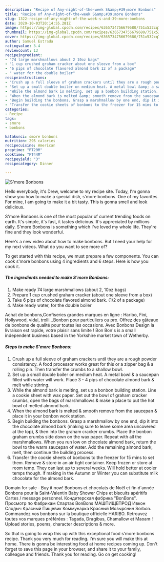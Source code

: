 ```yaml
---
description: "Recipe of Any-night-of-the-week S&amp;#39;more Bonbons"
title: "Recipe of Any-night-of-the-week S&amp;#39;more Bonbons"
slug: 1322-recipe-of-any-night-of-the-week-s-and-39-more-bonbons
date: 2020-10-03T20:14:55.281Z
image: https://img-global.cpcdn.com/recipes/6365734756679680/751x532cq70/smore-bonbons-recipe-main-photo.jpg
thumbnail: https://img-global.cpcdn.com/recipes/6365734756679680/751x532cq70/smore-bonbons-recipe-main-photo.jpg
cover: https://img-global.cpcdn.com/recipes/6365734756679680/751x532cq70/smore-bonbons-recipe-main-photo.jpg
author: Samuel Estrada
ratingvalue: 3.4
reviewcount: 13
recipeingredient:
- "74 large marshmallows about 2 10oz bags"
- "1 cup crushed graham cracker about one sleeve from a box"
- "6 pips of chocolate flavored almond bark 12 of a package"
- " water for the double boiler"
recipeinstructions:
- "Crush up a full sleeve of graham crackers until they are a rough powder consistency. A food processor works great for this or a zipper bag &amp; a rolling pin. Then transfer the crumbs to a shallow bowl."
- "Set up a small double boiler on medium heat. A metal bowl &amp; a saucepan filled with water will work. Place 3 - 4 pips of chocolate almond bark &amp; melt while stirring."
- "While the almond bark is melting, set up a bonbon building station. Line a cookie sheet with wax paper. Set out the bowl of graham cracker crumbs, open the bags of marshmallows &amp; make a place to put the hot bowl of melted almond bark."
- "When the almond bark is melted &amp; smooth remove from the saucepan &amp; place it in your bonbon work station."
- "Begin building the bonbons. Grasp a marshmallow by one end, dip it into the chocolate almond bark (making sure to leave some area uncovered at the top), &amp; then into the graham cracker crumbs. Place the bonbon graham crumbs side down on the wax paper. Repeat with all the marshmallows. When you run low on chocolate almond bark, return the bowl to the warm saucepan of water. Add the remaining almond bark, melt, then continue the building process."
- "Transfer the cookie sheets of bonbons to the freezer for 15 mins to set them. Remove &amp; store in an air tight container. Keep frozen or store at room temp. They can last up to several weeks. Will hold better at cooler temps though. If making in the Autumn or Winter you can substitute milk chocolate for the almond bark."
categories:
- Recipe
tags:
- smore
- bonbons

katakunci: smore bonbons 
nutrition: 295 calories
recipecuisine: American
preptime: "PT29M"
cooktime: "PT44M"
recipeyield: "3"
recipecategory: Dinner

---
```



![S&#39;more Bonbons](https://img-global.cpcdn.com/recipes/6365734756679680/751x532cq70/smore-bonbons-recipe-main-photo.jpg)

Hello everybody, it's Drew, welcome to my recipe site. Today, I'm gonna show you how to make a special dish, s&#39;more bonbons. One of my favorites. For mine, I am going to make it a bit tasty. This is gonna smell and look delicious.

S&#39;more Bonbons is one of the most popular of current trending foods on earth. It's simple, it's fast, it tastes delicious. It's appreciated by millions daily. S&#39;more Bonbons is something which I've loved my whole life. They're fine and they look wonderful.

Here&#39;s a new video about how to make bonbons. But I need your help for my next videos. What do you want to see more of?


To get started with this recipe, we must prepare a few components. You can cook s&#39;more bonbons using 4 ingredients and 6 steps. Here is how you cook it.

<!--inarticleads1-->

##### The ingredients needed to make S&#39;more Bonbons:

1. Make ready 74 large marshmallows (about 2, 10oz bags)
1. Prepare 1 cup crushed graham cracker (about one sleeve from a box)
1. Take 6 pips of chocolate flavored almond bark. (1/2 of a package)
1. Make ready  water, for the double boiler


Achat de bonbons,Confiseries grandes marques en ligne : Haribo, Fini, Hollywood, vidal, trolli…Bonbon pour particuliers ou pro. Offrez des gâteaux de bonbons de qualité pour toutes les occasions. Avec Bonbons Design la livraison est rapide, votre plaisir sans limite ! Bon Bon&#39;s is a small independent business based in the Yorkshire market town of Wetherby. 

<!--inarticleads2-->

##### Steps to make S&#39;more Bonbons:

1. Crush up a full sleeve of graham crackers until they are a rough powder consistency. A food processor works great for this or a zipper bag &amp; a rolling pin. Then transfer the crumbs to a shallow bowl.
1. Set up a small double boiler on medium heat. A metal bowl &amp; a saucepan filled with water will work. Place 3 - 4 pips of chocolate almond bark &amp; melt while stirring.
1. While the almond bark is melting, set up a bonbon building station. Line a cookie sheet with wax paper. Set out the bowl of graham cracker crumbs, open the bags of marshmallows &amp; make a place to put the hot bowl of melted almond bark.
1. When the almond bark is melted &amp; smooth remove from the saucepan &amp; place it in your bonbon work station.
1. Begin building the bonbons. Grasp a marshmallow by one end, dip it into the chocolate almond bark (making sure to leave some area uncovered at the top), &amp; then into the graham cracker crumbs. Place the bonbon graham crumbs side down on the wax paper. Repeat with all the marshmallows. When you run low on chocolate almond bark, return the bowl to the warm saucepan of water. Add the remaining almond bark, melt, then continue the building process.
1. Transfer the cookie sheets of bonbons to the freezer for 15 mins to set them. Remove &amp; store in an air tight container. Keep frozen or store at room temp. They can last up to several weeks. Will hold better at cooler temps though. If making in the Autumn or Winter you can substitute milk chocolate for the almond bark.


Domain for sale - Buy it now! Bonbons et chocolats de Noël et fin d&#39;année Bonbons pour la Saint-Valentin Baby Shower Chips et biscuits apéritifs Cartes / message personnel. Кондитерская фабрика &#34;BonBons&#34;. Просмотр по Фабрикам Спартак BonBons МАШПИЩЕПРОД Ивкон Слодыч Красный Пищевик Коммунарка Красный Мозырянин Sorbon. Commandez vos bonbons sur la boutique officielle HARIBO. Retrouvez toutes vos marques préférées : Tagada, Dragibus, Chamallow et Maoam ! Upload stories, poems, character descriptions &amp; more. 

So that is going to wrap this up with this exceptional food s&#39;more bonbons recipe. Thank you very much for reading. I'm sure you will make this at home. There is gonna be interesting food at home recipes coming up. Don't forget to save this page in your browser, and share it to your family, colleague and friends. Thank you for reading. Go on get cooking!
